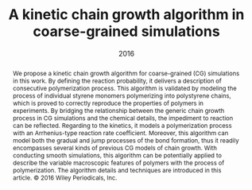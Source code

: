 ---
title: A kinetic chain growth algorithm in coarse-grained simulations
authors:
- Hong Liu
- You-Liang Zhu
- Zhong-Yuan Lu
- Florian Müller-Plathe
date: '2016'
doi: 10.1002/jcc.24495
publish_types: 期刊文章
publication: Journal of Computational Chemistry
abstract: We propose a kinetic chain growth algorithm for coarse-grained  (CG) simulations in this work. By defining the reaction probability, it  delivers a description of consecutive polymerization process. This  algorithm is validated by modeling the process of individual styrene  monomers polymerizing into polystyrene chains, which is proved to  correctly reproduce the properties of polymers in experiments. By  bridging the relationship between the generic chain growth process in CG  simulations and the chemical details, the impediment to reaction can be  reflected. Regarding to the kinetics, it models a polymerization  process with an Arrhenius-type reaction rate coefficient. Moreover, this  algorithm can model both the gradual and jump processes of the bond  formation, thus it readily encompasses several kinds of previous CG  models of chain growth. With conducting smooth simulations, this  algorithm can be potentially applied to describe the variable  macroscopic features of polymers with the process of polymerization. The  algorithm details and techniques are introduced in this article. © 2016  Wiley Periodicals, Inc.
url_pdf: https://onlinelibrary.wiley.com/doi/abs/10.1002/jcc.24495
---